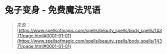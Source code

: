 <!--yml

分类：未分类

日期：2024-06-12 18:53:17

-->

# 兔子变身 - 免费魔法咒语

> 来源：[https://www.spellsofmagic.com/spells/beauty_spells/body_spells/14371/page.html#0001-01-01](https://www.spellsofmagic.com/spells/beauty_spells/body_spells/14371/page.html#0001-01-01)
